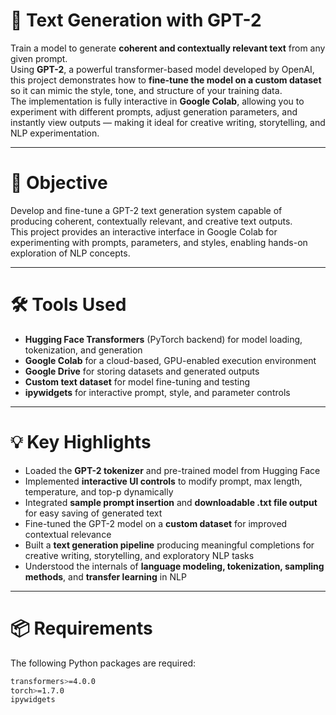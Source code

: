 # 📝 Text Generation with GPT-2

Train a model to generate **coherent and contextually relevant text** from any given prompt.  
Using **GPT-2**, a powerful transformer-based model developed by OpenAI, this project demonstrates how to **fine-tune the model on a custom dataset** so it can mimic the style, tone, and structure of your training data.  
The implementation is fully interactive in **Google Colab**, allowing you to experiment with different prompts, adjust generation parameters, and instantly view outputs — making it ideal for creative writing, storytelling, and NLP experimentation.

---

# 🎯 Objective
Develop and fine-tune a GPT-2 text generation system capable of producing coherent, contextually relevant, and creative text outputs.  
This project provides an interactive interface in Google Colab for experimenting with prompts, parameters, and styles, enabling hands-on exploration of NLP concepts.

---

# 🛠️ Tools Used
- **Hugging Face Transformers** (PyTorch backend) for model loading, tokenization, and generation  
- **Google Colab** for a cloud-based, GPU-enabled execution environment  
- **Google Drive** for storing datasets and generated outputs  
- **Custom text dataset** for model fine-tuning and testing  
- **ipywidgets** for interactive prompt, style, and parameter controls  

---

# 💡 Key Highlights
- Loaded the **GPT-2 tokenizer** and pre-trained model from Hugging Face  
- Implemented **interactive UI controls** to modify prompt, max length, temperature, and top-p dynamically  
- Integrated **sample prompt insertion** and **downloadable .txt file output** for easy saving of generated text  
- Fine-tuned the GPT-2 model on a **custom dataset** for improved contextual relevance  
- Built a **text generation pipeline** producing meaningful completions for creative writing, storytelling, and exploratory NLP tasks  
- Understood the internals of **language modeling, tokenization, sampling methods**, and **transfer learning** in NLP  

---

# 📦 Requirements
The following Python packages are required:
```bash
transformers>=4.0.0
torch>=1.7.0
ipywidgets
